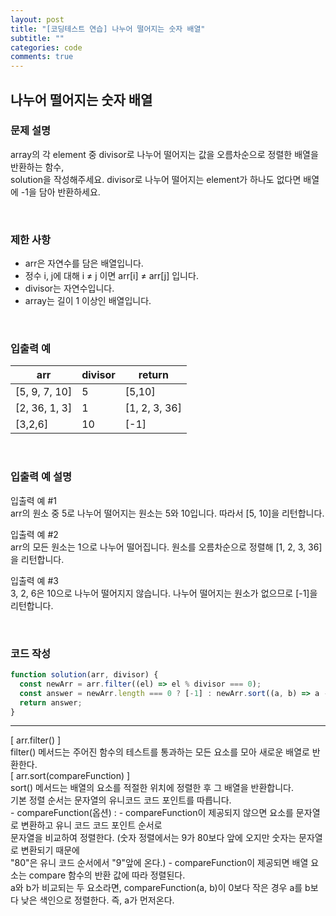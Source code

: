```yaml
---
layout: post
title: "[코딩테스트 연습] 나누어 떨어지는 숫자 배열"
subtitle: ""
categories: code
comments: true
---
```


## 나누어 떨어지는 숫자 배열

### 문제 설명

array의 각 element 중 divisor로 나누어 떨어지는 값을 오름차순으로 정렬한 배열을 반환하는 함수,<br> solution을 작성해주세요.
divisor로 나누어 떨어지는 element가 하나도 없다면 배열에 -1을 담아 반환하세요.

<br>

### 제한 사항

- arr은 자연수를 담은 배열입니다.
- 정수 i, j에 대해 i ≠ j 이면 arr[i] ≠ arr[j] 입니다.
- divisor는 자연수입니다.
- array는 길이 1 이상인 배열입니다.

<br>

### 입출력 예

| arr           | divisor | return        |
| ------------- | ------- | ------------- |
| [5, 9, 7, 10] | 5       | [5,10]        |
| [2, 36, 1, 3] | 1       | [1, 2, 3, 36] |
| [3,2,6]       | 10      | [-1]          |

<br>

### 입출력 예 설명

입출력 예 #1<br>
arr의 원소 중 5로 나누어 떨어지는 원소는 5와 10입니다. 따라서 [5, 10]을 리턴합니다.<br>

입출력 예 #2<br>
arr의 모든 원소는 1으로 나누어 떨어집니다. 원소를 오름차순으로 정렬해 [1, 2, 3, 36]을 리턴합니다.<br>

입출력 예 #3<br>
3, 2, 6은 10으로 나누어 떨어지지 않습니다. 나누어 떨어지는 원소가 없으므로 [-1]을 리턴합니다.<br>

<br>

### 코드 작성

```js
function solution(arr, divisor) {
  const newArr = arr.filter((el) => el % divisor === 0);
  const answer = newArr.length === 0 ? [-1] : newArr.sort((a, b) => a - b);
  return answer;
}
```

<hr>
[ arr.filter() ]<br>
filter() 메서드는 주어진 함수의 테스트를 통과하는 모든 요소를 모아 새로운 배열로 반환한다.

<br>
[ arr.sort(compareFunction) ]<br>
sort() 메서드는 배열의 요소를 적절한 위치에 정렬한 후 그 배열을 반환합니다.<br>
기본 정렬 순서는 문자열의 유니코드 코드 포인트를 따릅니다.<br>
- compareFunction(옵션) :
  - compareFunction이 제공되지 않으면 요소를 문자열로 변환하고 유니 코드 코드 포인트 순서로<br> 문자열을 비교하여 정렬한다. (숫자 정렬에서는 9가 80보다 앞에 오지만 숫자는 문자열로 변환되기 때문에<br> "80"은 유니 코드 순서에서 "9"앞에 온다.)
  - compareFunction이 제공되면 배열 요소는 compare 함수의 반환 값에 따라 정렬된다.<br> a와 b가 비교되는 두 요소라면, compareFunction(a, b)이 0보다 작은 경우 a를 b보다 낮은 색인으로 정렬한다. 즉, a가 먼저온다.
